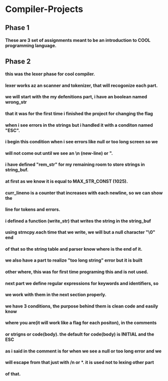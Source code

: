 # Compiler-Projects
## Phase 1
#### These are 3 set of assignments meant to be an introduction to COOL programming language.
## Phase 2
#### this was the lexer phase for cool compiler.
#### lexer works az an scanner and tokenizer, that will recogonize each part.
#### we will start with the my defenitions part, i have an boolean named wrong_str
#### that it was for the first time i finished the project for changing the flag
#### when i see errors in the strings but i handled it with a conditon named "ESC".
#### i begin this condition when i see errors like null or too long screen so we 
#### will not come out until we see an \n (new-line) or ".
#### i have defined "rem_str" for my remaining room to store strings in string_buf.
#### at first as we know it is equal to MAX_STR_CONST (1025).
#### curr_lineno is a counter that increases with each newline, so we can show the 
#### line for tokens and errors.
#### i defined a function (write_str) that writes the string in the string_buf
#### using strncpy.each time that we write, we will but a null character "\0" end 
#### of that so the string table and parser know where is the end of it.
#### we also have a part to realize "too long string" error but it is built 
#### other where, this was for first time programing this and is not used.
#### next part we define regular expressions for keywords and identifiers, so 
#### we work with them in the next section properly.
#### we have 3 conditions, the purpose behind them is clean code and easily know 
#### where you are(it will work like a flag for each positon), in the comments
#### or strigns or code(body). the default for code(body) is INITIAL and the ESC
#### as i said in the comment is for when we see a null or too long error and we 
#### will escape from that just with /n or *. it is used not to lexing other part
#### of that.
